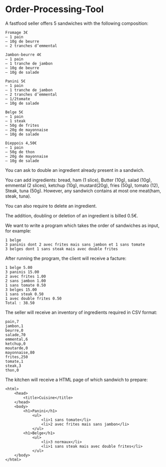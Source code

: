 # Order-Processing-Tool

A fastfood seller offers 5 sandwiches with the following composition:

	Fromage 3€
	— 1 pain
	— 10g de beurre
	— 2 tranches d’emmental
	
	Jambon-beurre 4€
	— 1 pain
	— 1 tranche de jambon
	— 10g de beurre
	— 10g de salade
	
	Panini 5€
	— 1 pain
	— 1 tranche de jambon
	— 2 tranches d’emmental
	— 1/2tomate
	— 10g de salade
	
	Belge 5€
	— 1 pain
	— 1 steak
	— 50g de frites
	— 20g de mayonnaise
	— 10g de salade
	
	Dieppois 4,50€
	— 1 pain
	— 50g de thon
	— 20g de mayonnaise
	— 10g de salade

You can ask to double an ingredient already present in a sandwich.

You can add ingredients: bread, ham (1 slice), Butter (10g), salad (10g), emmental (2 slices), ketchup (10g), mustard(20g), fries (50g), tomato (12), Steak, tuna (50g). However, any sandwich contains at most one meat(ham, steak, tuna).

You can also require to delete an ingredient.

The addition, doubling or deletion of an ingredient is billed 0.5€.

We want to write a program which takes the order of sandwiches as input, for example:
	
	1 belge
	3 paninis dont 2 avec frites mais sans jambon et 1 sans tomate
	3 belges dont 1 sans steak mais avec double frites

After running the program, the client will receive a facture:

	1 belge 5.00
	3 paninis 15.00
	2 avec frites 1.00
	2 sans jambon 1.00
	1 sans tomate 0.50
	3 belges 15.00
	1 sans steak 0.50
	1 avec double frites 0.50
	Total : 38.50
	
The seller will receive an inventory of ingredients required in CSV format:
	
	pain,7
	jambon,1
	beurre,0
	salade,70
	emmental,6
	ketchup,0
	moutarde,0
	mayonnaise,80
	frites,250
	tomate,1
	steak,3
	thon,0
	
The kitchen will receive a HTML page of which sandwich to prepare:

	<html>
		<head>
			<title>Cuisine</title>
	 	</head>
	 	<body>
	  		<h1>Panini</h1>
	   			<ul>
		 			<li>1 sans tomate</li>
		 			<li>2 avec frites mais sans jambon</li>
	   			</ul>
	  		<h1>Belge</h1>
	   			<ul>
		 			<li>3 normaux</li>
		 			<li>1 sans steak mais avec double frites</li>
	   			</ul>
	 	</body>
    </html>
